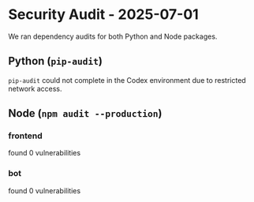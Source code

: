 # Security Audit - 2025-07-01

We ran dependency audits for both Python and Node packages.

## Python (`pip-audit`)
`pip-audit` could not complete in the Codex environment due to restricted network access.

## Node (`npm audit --production`)
### frontend
found 0 vulnerabilities

### bot
found 0 vulnerabilities

